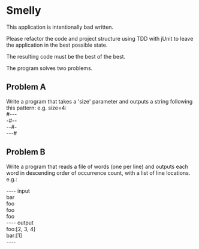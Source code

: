 # Smelly

This application is intentionally bad written.

Please refactor the code and project structure using TDD with jUnit to leave the application in the best possible state.

The resulting code must be the best of the best.

The program solves two problems.
 
## Problem A 
Write a program that takes a 'size' parameter and outputs a string following this pattern:
e.g. size=4:  
#---  
-#--  
--#-  
---# 

## Problem B
Write a program that reads a file of words (one per line) and outputs each word in descending order of occurrence count, with a list of line locations. 
e.g.:

\---- input   
bar  
foo  
foo  
foo  
---- output  
foo:[2, 3, 4]  
bar:[1]  
\----
